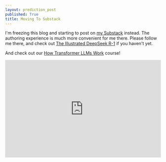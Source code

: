 ```yaml
---
layout: prediction_post
published: True
title: Moving To Substack
---
```


I'm freezing this blog and starting to post on [my Substack](https://newsletter.languagemodels.co/) instead. The authoring experience is much more convenient for me there. Please follow me there, and check out [The Illustrated DeepSeek R-1](https://newsletter.languagemodels.co/p/the-illustrated-deepseek-r1) if you haven't yet.

And check out our [How Transformer LLMs Work](https://bit.ly/4aRnn7Z) course!

<iframe width="560" height="315"  style="
width: 100%;
max-width: 560px;"
  src="https://www.youtube.com/embed/k1ILy23t89E?si=M84_P9i1mAzCtTDD" title="YouTube video player" frameborder="0" allow="accelerometer; autoplay; clipboard-write; encrypted-media; gyroscope; picture-in-picture; web-share" referrerpolicy="strict-origin-when-cross-origin" allowfullscreen></iframe>
